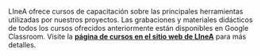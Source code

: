 LIneA ofrece cursos de capacitación sobre las principales herramientas utilizadas por nuestros proyectos. Las grabaciones y materiales didácticos de todos los cursos ofrecidos anteriormente están disponibles en Google Classroom. Visite la [**página de cursos en el sitio web de LIneA**](https://www.linea.org.br/cursos) para más detalles.
